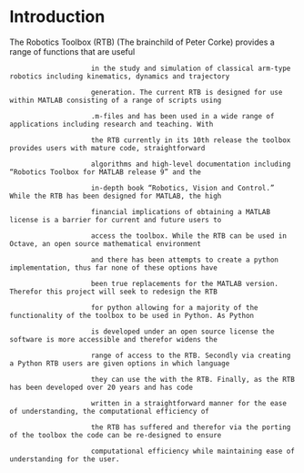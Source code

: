 <h1>Introduction</h1>
The Robotics Toolbox (RTB) (The brainchild of Peter Corke) provides a range of functions that are useful

                        in the study and simulation of classical arm-type robotics including kinematics, dynamics and trajectory

                        generation. The current RTB is designed for use within MATLAB consisting of a range of scripts using

                        .m-files and has been used in a wide range of applications including research and teaching. With

                        the RTB currently in its 10th release the toolbox provides users with mature code, straightforward

                        algorithms and high-level documentation including “Robotics Toolbox for MATLAB release 9” and the

                        in-depth book “Robotics, Vision and Control.” While the RTB has been designed for MATLAB, the high

                        financial implications of obtaining a MATLAB license is a barrier for current and future users to

                        access the toolbox. While the RTB can be used in Octave, an open source mathematical environment

                        and there has been attempts to create a python implementation, thus far none of these options have

                        been true replacements for the MATLAB version. Therefor this project will seek to redesign the RTB

                        for python allowing for a majority of the functionality of the toolbox to be used in Python. As Python

                        is developed under an open source license the software is more accessible and therefor widens the

                        range of access to the RTB. Secondly via creating a Python RTB users are given options in which language

                        they can use the with the RTB. Finally, as the RTB has been developed over 20 years and has code

                        written in a straightforward manner for the ease of understanding, the computational efficiency of

                        the RTB has suffered and therefor via the porting of the toolbox the code can be re-designed to ensure

                        computational efficiency while maintaining ease of understanding for the user.
